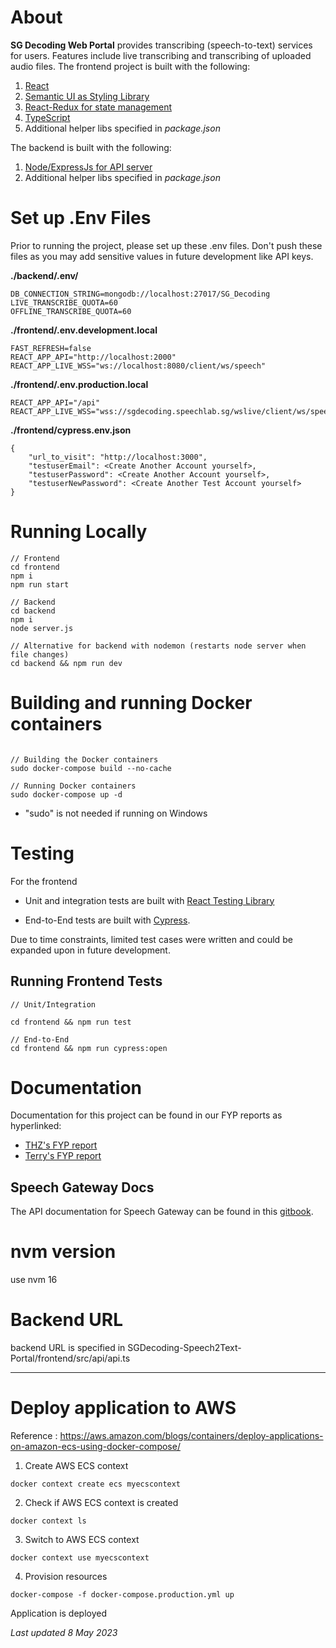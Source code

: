 # About

**SG Decoding Web Portal** provides transcribing (speech-to-text) services for users. Features include live transcribing and transcribing of uploaded audio files. The frontend project is built with the following:

1. [React](https://reactjs.org/docs/getting-started.html)
2. [Semantic UI as Styling Library](https://react.semantic-ui.com/)
3. [React-Redux for state management](https://react-redux.js.org/introduction/getting-started)
4. [TypeScript](https://www.typescriptlang.org/)
5. Additional helper libs specified in _package.json_


The backend is built with the following:

1. [Node/ExpressJs for API server](https://expressjs.com/)
2. Additional helper libs specified in _package.json_


# Set up .Env Files

Prior to running the project, please set up these .env files. Don't push these files as you may add sensitive values in future development like API keys.

**./backend/.env/**
```text
DB_CONNECTION_STRING=mongodb://localhost:27017/SG_Decoding
LIVE_TRANSCRIBE_QUOTA=60
OFFLINE_TRANSCRIBE_QUOTA=60
```
 

**./frontend/.env.development.local**
```text
FAST_REFRESH=false
REACT_APP_API="http://localhost:2000"
REACT_APP_LIVE_WSS="ws://localhost:8080/client/ws/speech"
```

**./frontend/.env.production.local**

```text
REACT_APP_API="/api"
REACT_APP_LIVE_WSS="wss://sgdecoding.speechlab.sg/wslive/client/ws/speech"
```

**./frontend/cypress.env.json**
```text
{
	"url_to_visit": "http://localhost:3000",
	"testuserEmail": <Create Another Account yourself>,
	"testuserPassword": <Create Another Account yourself>,
	"testuserNewPassword": <Create Another Test Account yourself>
}
```


# Running Locally
```text
// Frontend
cd frontend
npm i
npm run start

// Backend
cd backend
npm i
node server.js

// Alternative for backend with nodemon (restarts node server when file changes)
cd backend && npm run dev
```

# Building and running Docker containers

```text

// Building the Docker containers
sudo docker-compose build --no-cache

// Running Docker containers
sudo docker-compose up -d
```
- "sudo" is not needed if running on Windows

# Testing

For the frontend

- Unit and integration tests are built with [React Testing Library](https://testing-library.com/docs/react-testing-library/intro/)

- End-to-End tests are built with [Cypress](https://docs.cypress.io).

Due to time constraints, limited test cases were written and could be expanded upon in future development.

## Running Frontend Tests

```
// Unit/Integration

cd frontend && npm run test

// End-to-End
cd frontend && npm run cypress:open

```

# Documentation

Documentation for this project can be found in our FYP reports as hyperlinked:
- [THZ's FYP report](https://hdl.handle.net/10356/157669)
- [Terry's FYP report](https://hdl.handle.net/10356/157441) 

## Speech Gateway Docs

The API documentation for Speech Gateway can be found in this [gitbook](https://speech-ntu.gitbook.io/speech-gateway/).

# nvm version
use nvm 16

# Backend URL
backend URL is specified in SGDecoding-Speech2Text-Portal/frontend/src/api/api.ts

---

# Deploy application to AWS
Reference : https://aws.amazon.com/blogs/containers/deploy-applications-on-amazon-ecs-using-docker-compose/

1. Create AWS ECS context
```
docker context create ecs myecscontext
```

2. Check if AWS ECS context is created
```
docker context ls
```

3. Switch to AWS ECS context

```
docker context use myecscontext
```

4. Provision resources

```
docker-compose -f docker-compose.production.yml up
```

Application is deployed


*Last updated 8 May 2023*

